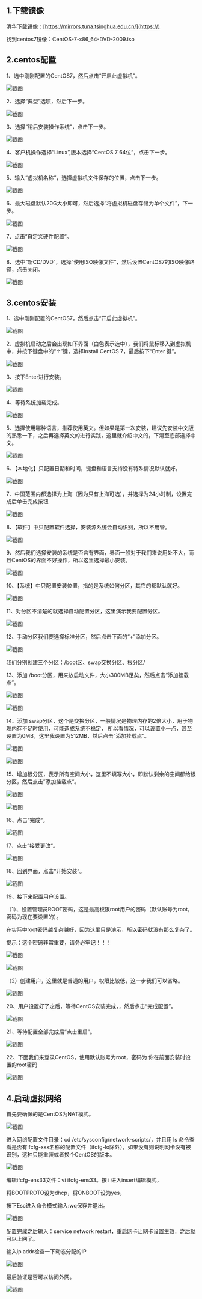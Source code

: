 ## 1.下载镜像

清华下载镜像：[https://mirrors.tuna.tsinghua.edu.cn/](https://)

找到centos7镜像：CentOS-7-x86_64-DVD-2009.iso

## 2.centos配置

1、选中刚刚配置的CentOS7，然后点击“开启此虚拟机”。

![截图](/linux/程序安装/centos安装/2bd90f90e8b1fbd5efa530f742f930ff.png)

2、选择“典型”选项，然后下一步。

![截图](/linux/程序安装/centos安装/9f3f61fb14c4948c8bd699023dd48787.png)

3、选择“稍后安装操作系统”，点击下一步。

![截图](/linux/程序安装/centos安装/3114d9aa6095e88a3f320ad27a52186d.png)

4、客户机操作选择“Linux”,版本选择“CentOS 7 64位”，点击下一步。

![截图](/linux/程序安装/centos安装/82c1cb8aa8409421409b689e030c7e41.png)

5、输入“虚拟机名称”，选择虚拟机文件保存的位置，点击下一步。

![截图](/linux/程序安装/centos安装/acd234729dc8588f741cc40dfc51ee8e.png)

6、最大磁盘默认20G大小即可，然后选择“将虚拟机磁盘存储为单个文件”，下一步。

![截图](/linux/程序安装/centos安装/42c457c5bfc9935ae227d94b4c041235.png)

7、点击”自定义硬件配置“。

![截图](/linux/程序安装/centos安装/ed685e4d6024b8102591fbabd735df94.png)

8、选中”新CD/DVD“，选择”使用ISO映像文件“，然后设置CentOS7的ISO映像路径，点击关闭。

![截图](/linux/程序安装/centos安装/054ca30b2f514a9c66400479cf7403dc.png)

## 3.centos安装

1、选中刚刚配置的CentOS7，然后点击“开启此虚拟机”。

![截图](/linux/程序安装/centos安装/c2c8a9bda1eee806cae790a1d4d1fc9c.png)

2、虚拟机启动之后会出现如下界面（白色表示选中），我们将鼠标移入到虚拟机中，并按下键盘中的“↑”键，选择Install CentOS 7，最后按下“Enter 键”。

![截图](/linux/程序安装/centos安装/6ea673ade57aecef7fcdf47431746731.png)

3、按下Enter进行安装。

![截图](/linux/程序安装/centos安装/fcfca0ad016d835d41246ed0e389e369.png)

4、等待系统加载完成。

![截图](/linux/程序安装/centos安装/d13643bf702c0aaf0c60085623e337bf.png)

5、选择使用哪种语言，推荐使用英文。但如果是第一次安装，建议先安装中文版的熟悉一下，之后再选择英文的进行实践，这里就介绍中文的，下滑至底部选择中文。

![截图](/linux/程序安装/centos安装/9dced2d90901c4674cc17daf2d99427f.png)

6、【本地化】只配置日期和时间，键盘和语言支持没有特殊情况默认就好。

![截图](/linux/程序安装/centos安装/c4eb0246c3d4042d4a29a737c2208bbd.png)

7、中国范围内都选择为上海（因为只有上海可选），并选择为24小时制，设置完成后单击完成按钮

![截图](/linux/程序安装/centos安装/52dd26d69fe53dceb7b27aa416aa1476.png)

8、【软件】中只配置软件选择，安装源系统会自动识别，所以不用管。

![截图](/linux/程序安装/centos安装/e95a781b7705a9725b6cae21ee7ba808.png)

9、然后我们选择安装的系统是否含有界面，界面一般对于我们来说用处不大，而且CentOS的界面不好操作，所以这里选择最小安装。

![截图](/linux/程序安装/centos安装/acba5f084163402fe6174bac78b6bab4.png)

10、【系统】中只配置安装位置，指的是系统如何分区，其它的都默认就好。

![截图](/linux/程序安装/centos安装/246f135ff7a6bcb2674341806f09199d.png)

11、对分区不清楚的就选择自动配置分区，这里演示我要配置分区。

![截图](/linux/程序安装/centos安装/b7f62bb32b942681ef19a70478c47f6c.png)

12、手动分区我们要选择标准分区，然后点击下面的“+”添加分区。

![截图](/linux/程序安装/centos安装/cc969bc23c85badc5e92ecbda776b0ce.png)

我们分别创建三个分区：/boot区、swap交换分区、根分区/

13、添加 /boot分区，用来放启动文件，大小300MB足矣，然后点击“添加挂载点”。

![截图](/linux/程序安装/centos安装/f3d36da4d44172893b8e3c194af0deb4.png)

![截图](/linux/程序安装/centos安装/a056a1c3c85c5742306707557192915e.png)

14、添加 swap分区，这个是交换分区，一般情况是物理内存的2倍大小，用于物理内存不足时使用，可能造成系统不稳定， 所以看情况，可以设置小一点，甚至设置为0MB，这里我设置为512MB，然后点击”添加挂载点“。

![截图](/linux/程序安装/centos安装/706d08a3820a4ead62061a5205d40e94.png)

![截图](/linux/程序安装/centos安装/5734ef5f68595562717648a07a600f5d.png)

15、增加根分区，表示所有空间大小，这里不填写大小，即默认剩余的空间都给根分区，然后点击”添加挂载点“。

![截图](/linux/程序安装/centos安装/5b1945ff9bdbf5d8f0aff81a71bf3a1e.png)

![截图](/linux/程序安装/centos安装/1bdb619adc37d0261e67c9404a3ac2f9.png)

16、点击”完成“。

![截图](/linux/程序安装/centos安装/9266811d1b690f8fe9da783772d5aa33.png)

17、点击”接受更改“。

![截图](/linux/程序安装/centos安装/bd6bc61ac41e9d343a784969f435ba47.png)

18、回到界面，点击“开始安装“。

![截图](/linux/程序安装/centos安装/4ccf080154394613a4f14aa553c1361e.png)

19、接下来配置用户设置。

（1）、设置管理员ROOT密码，这是最高权限root用户的密码（默认账号为root，密码为现在要设置的）。

在实际中root密码越复杂越好，因为这里只是演示，所以密码就没有那么复杂了。

提示：这个密码非常重要，请务必牢记！！！

![截图](/linux/程序安装/centos安装/cb3aa436b347b8dce0aea3583cb2f137.png)

![截图](/linux/程序安装/centos安装/cb3aa436b347b8dce0aea3583cb2f137.png)

（2）创建用户，这里就是普通的用户，权限比较低，这一步我们可以省略。

![截图](/linux/程序安装/centos安装/1d3f817df499fe9e623118025f6b5d5e.png)

20、用户设置好了之后，等待CentOS安装完成，，然后点击“完成配置”。

![截图](/linux/程序安装/centos安装/c841e5922f92f37fbf1f926fbd7d4749.png)

21、等待配置全部完成后“点击重启”。

![截图](/linux/程序安装/centos安装/aef2c95e774dcdb939b7a59aee1311c5.png)

22、下面我们来登录CentOS，使用默认账号为root，密码为 你在前面安装时设置的root密码

![截图](/linux/程序安装/centos安装/5ef9694b1a59d9d1c4ab8376b75c8667.png)

## 4.启动虚拟网络

首先要确保的是CentOS为NAT模式。

![截图](/linux/程序安装/centos安装/b368d35b25955fbe151f2839f31d3bc4.png)

进入网络配置文件目录：cd /etc/sysconfig/network-scripts/，并且用 ls 命令查看是否有ifcfg-xxx名称的配置文件（ifcfg-lo除外），如果没有则说明网卡没有被识别，这种只能重装或者换个CentOS的版本。

![截图](/linux/程序安装/centos安装/ff710411f53dcf1846dcf26ccc030cfd.png)

编辑ifcfg-ens33文件：vi ifcfg-ens33。按 i 进入insert编辑模式，

将BOOTPROTO设为dhcp，将ONBOOT设为yes，

按下Esc进入命令模式输入:wq保存并退出。

![截图](/linux/程序安装/centos安装/f49685f4b62880d0ee777d052630fcea.png)

配置完成之后输入：service network restart，重启网卡让网卡设置生效，之后就可以上网了。

输入ip addr检查一下动态分配的IP

![截图](/linux/程序安装/centos安装/635203fc748434670673bf64a841d146.png)

最后验证是否可以访问外网。

![截图](/linux/程序安装/centos安装/c6872d3a03a3024f4e2c581f75c86d5f.png)
